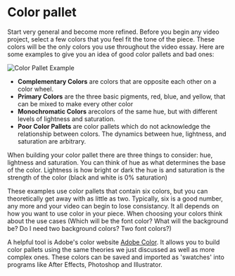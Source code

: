 # Color pallet

Start very general and become more refined. Before you begin any video project, select a few colors that you feel fit the tone of the piece. These colors will be the only colors you use throughout the video essay. Here are some examples to give you an idea of good color pallets and bad ones:

![Color Pallet Example](https://files.slack.com/files-pri/T0HTW3H0V-F01EAR8QRRS/color_pallet_examples.png)

- **Complementary Colors** are colors that are opposite each other on a color wheel.
- **Primary Colors** are the three basic pigments, red, blue, and yellow, that can be mixed to make every other color
- **Monochromatic Colors** arecolors of the same hue, but with different levels of lightness and saturation. 
- **Poor Color Pallets** are color pallets which do not acknowledge the relationship between colors. The dynamics between hue, lightness, and saturation are arbitrary.

When building your color pallet there are three things to consider: hue, lightness and saturation. You can think of hue as what determines the base of the color. Lightness is how bright or dark the hue is and saturation is the strength of the color (black and white is 0% saturation)

These examples use color pallets that contain six colors, but you can theoretically get away with as little as two. Typically, six is a good number, any more and your video can begin to lose consistancy. It all depends on how you want to use color in your piece. When choosing your colors think about the use cases (Which will be the font color? What will the background be? Do I need two background colors? Two font colors?)

A helpful tool is Adobe's color website [Adobe Color](https://color.adobe.com/create/color-wheel). It allows you to build color pallets using the same theories we just discussed as well as more complex ones. These colors can be saved and imported as 'swatches' into programs like After Effects, Photoshop and Illustrator.
